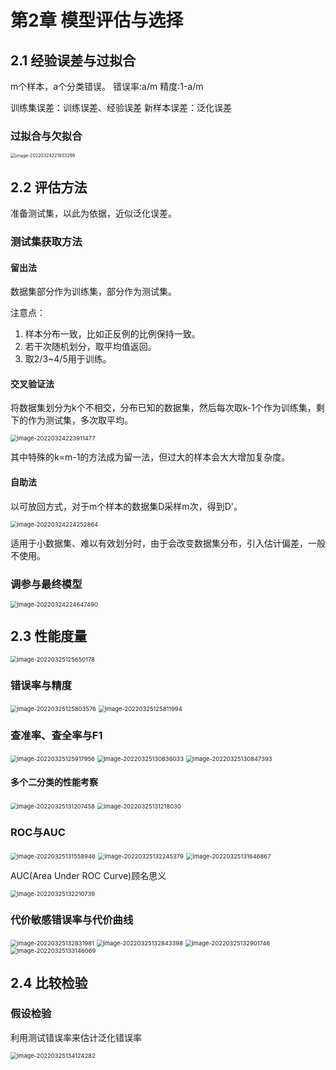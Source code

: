 # 第2章 模型评估与选择

## 2.1 经验误差与过拟合

m个样本，a个分类错误。
错误率:a/m
精度:1-a/m

训练集误差：训练误差、经验误差
新样本误差：泛化误差

### 过拟合与欠拟合

<img src="第2章 模型评估与选择.assets/image-20220324221933299.png" alt="image-20220324221933299" style="zoom:50%;" />

## 2.2 评估方法

准备测试集，以此为依据，近似泛化误差。

### 测试集获取方法

#### 留出法

数据集部分作为训练集，部分作为测试集。

注意点：

1. 样本分布一致，比如正反例的比例保持一致。
2. 若干次随机划分，取平均值返回。
3. 取2/3~4/5用于训练。

#### 交叉验证法

将数据集划分为k个不相交，分布已知的数据集，然后每次取k-1个作为训练集，剩下的作为测试集，多次取平均。

<img src="第2章 模型评估与选择.assets/image-20220324223911477.png" alt="image-20220324223911477" style="zoom:67%;" />

其中特殊的k=m-1的方法成为留一法，但过大的样本会大大增加复杂度。

#### 自助法

以可放回方式，对于m个样本的数据集D采样m次，得到D'。

<img src="第2章 模型评估与选择.assets/image-20220324224252864.png" alt="image-20220324224252864" style="zoom:67%;" />

适用于小数据集、难以有效划分时，由于会改变数据集分布，引入估计偏差，一般不使用。

### 调参与最终模型

<img src="第2章 模型评估与选择.assets/image-20220324224647490.png" alt="image-20220324224647490" style="zoom:67%;" />

## 2.3 性能度量

<img src="第2章 模型评估与选择.assets/image-20220325125650178.png" alt="image-20220325125650178" style="zoom:67%;" />

### 错误率与精度

<img src="第2章 模型评估与选择.assets/image-20220325125803576.png" alt="image-20220325125803576" style="zoom:67%;" />

<img src="第2章 模型评估与选择.assets/image-20220325125811994.png" alt="image-20220325125811994" style="zoom:67%;" />

### 查准率、查全率与F1

<img src="第2章 模型评估与选择.assets/image-20220325125917956.png" alt="image-20220325125917956" style="zoom:67%;" />

<img src="第2章 模型评估与选择.assets/image-20220325130836033.png" alt="image-20220325130836033" style="zoom:67%;" />

<img src="第2章 模型评估与选择.assets/image-20220325130847393.png" alt="image-20220325130847393" style="zoom:67%;" />

#### 多个二分类的性能考察

<img src="第2章 模型评估与选择.assets/image-20220325131207458.png" alt="image-20220325131207458" style="zoom:67%;" />

<img src="第2章 模型评估与选择.assets/image-20220325131218030.png" alt="image-20220325131218030" style="zoom:67%;" />

### ROC与AUC

<img src="第2章 模型评估与选择.assets/image-20220325131558946.png" alt="image-20220325131558946" style="zoom:67%;" />

<img src="第2章 模型评估与选择.assets/image-20220325132245379.png" alt="image-20220325132245379" style="zoom:67%;" />

<img src="第2章 模型评估与选择.assets/image-20220325131646867.png" alt="image-20220325131646867" style="zoom:67%;" />

AUC(Area Under ROC Curve)顾名思义

<img src="第2章 模型评估与选择.assets/image-20220325132210739.png" alt="image-20220325132210739" style="zoom:67%;" />

### 代价敏感错误率与代价曲线

<img src="第2章 模型评估与选择.assets/image-20220325132831981.png" alt="image-20220325132831981" style="zoom:67%;" />

<img src="第2章 模型评估与选择.assets/image-20220325132843398.png" alt="image-20220325132843398" style="zoom:67%;" />

<img src="第2章 模型评估与选择.assets/image-20220325132901746.png" alt="image-20220325132901746" style="zoom:67%;" />

<img src="第2章 模型评估与选择.assets/image-20220325133146069.png" alt="image-20220325133146069" style="zoom:67%;" />

## 2.4 比较检验

### 假设检验

利用测试错误率来估计泛化错误率

<img src="第2章 模型评估与选择.assets/image-20220325134124282.png" alt="image-20220325134124282" style="zoom:67%;" />
